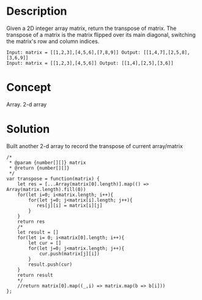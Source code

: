 # Description
Given a 2D integer array matrix, return the transpose of matrix. The transpose of a matrix is the matrix flipped over its main diagonal, switching the matrix's row and column indices.
```
Input: matrix = [[1,2,3],[4,5,6],[7,8,9]] Output: [[1,4,7],[2,5,8],[3,6,9]]
Input: matrix = [[1,2,3],[4,5,6]] Output: [[1,4],[2,5],[3,6]]
```
# Concept
Array. 2-d array
# Solution
Built another 2-d array to record the transpose of current array/matrix
```
/*
 * @param {number[][]} matrix 
 * @return {number[][]}
 */
var transpose = function(matrix) {
    let res = [...Array(matrix[0].length)].map(() => Array(matrix.length).fill(0))
    for(let i=0; i<matrix.length; i++){
        for(let j=0; j<matrix[i].length; j++){
           res[j][i] = matrix[i][j]  
        }
    }
    return res
    /*
    let result = []
    for(let i= 0; i<matrix[0].length; i++){
        let cur = []
        for(let j=0; j<matrix.length; j++){
            cur.push(matrix[j][i])
        }
        result.push(cur)
    }
    return result
    */
    //return matrix[0].map((_,i) => matrix.map(b => b[i]))
};
```
